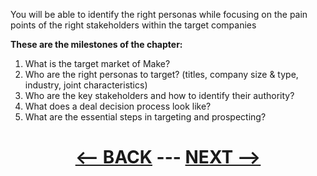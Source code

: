 You will be able to identify the right personas while focusing on the pain points of the right stakeholders within the target companies

__These are the milestones of the chapter:__

1. What is the target market of Make?
2. Who are the right personas to target? (titles, company size & type, industry, joint characteristics)
3. Who are the key stakeholders and how to identify their authority?
4. What does a deal decision process look like?
5. What are the essential steps in targeting and prospecting?




<div align="center">

# [<-- BACK](identify&build_use_cases.md) --- [NEXT -->](make_target_market.md)
</div>
